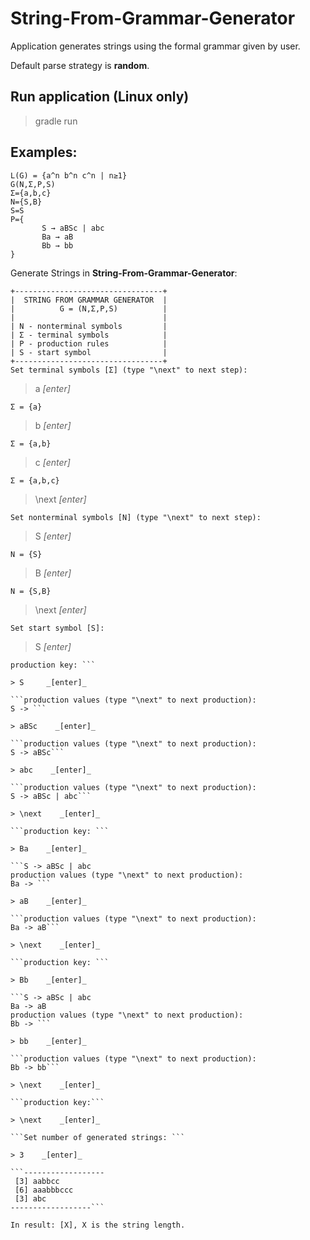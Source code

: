 # String-From-Grammar-Generator
Application generates strings using the formal grammar given by user.

Default parse strategy is **random**. 


## Run application (Linux only)
> gradle run


## Examples:

```
L(G) = {a^n b^n c^n | n≥1}
G(N,Ʃ,P,S)
Ʃ={a,b,c}
N={S,B}
S=S
P={
       S → aBSc | abc
       Ba → aB
       Bb → bb    
}
```

Generate Strings in **String-From-Grammar-Generator**:
```
+---------------------------------+
|  STRING FROM GRAMMAR GENERATOR  |
|          G = (N,Ʃ,P,S)          |
|                                 |
| N - nonterminal symbols         |
| Ʃ - terminal symbols            |
| P - production rules            |
| S - start symbol                |
+---------------------------------+
Set terminal symbols [Ʃ] (type "\next" to next step):
```
> a     _[enter]_ 

```Ʃ = {a}```

> b     _[enter]_

```Ʃ = {a,b}```

> c     _[enter]_

```Ʃ = {a,b,c}```

> \next     _[enter]_

```Set nonterminal symbols [N] (type "\next" to next step):```

> S     _[enter]_

```N = {S}```

> B     _[enter]_

```N = {S,B}```

> \next    _[enter]_

```Set start symbol [S]:```

> S     _[enter]_

```Set productions rules [P] (type "\next" to next step):
production key: ```

> S     _[enter]_

```production values (type "\next" to next production): 
S -> ```

> aBSc    _[enter]_

```production values (type "\next" to next production): 
S -> aBSc```

> abc    _[enter]_

```production values (type "\next" to next production): 
S -> aBSc | abc```

> \next    _[enter]_

```production key: ```

> Ba    _[enter]_

```S -> aBSc | abc
production values (type "\next" to next production): 
Ba -> ```

> aB    _[enter]_

```production values (type "\next" to next production): 
Ba -> aB```

> \next    _[enter]_

```production key: ```

> Bb    _[enter]_

```S -> aBSc | abc
Ba -> aB
production values (type "\next" to next production): 
Bb -> ```

> bb    _[enter]_

```production values (type "\next" to next production): 
Bb -> bb```

> \next    _[enter]_

```production key:```

> \next    _[enter]_

```Set number of generated strings: ```

> 3    _[enter]_

```------------------
 [3] aabbcc
 [6] aaabbbccc
 [3] abc
------------------```

In result: [X], X is the string length.






